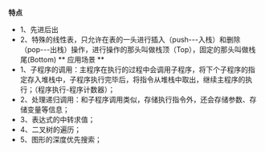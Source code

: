 **特点**
* 1、先进后出
* 2、特殊的线性表，只允许在表的一头进行插入（push---入栈）和删除（pop---出栈）操作，进行操作的那头叫做栈顶（Top），固定的那头叫做栈尾(Bottom)
** 应用场景 **
* 1、子程序的调用：主程序在执行的过程中会调用子程序，将下个子程序的指定存入堆栈中，子程序执行完毕后，将指令从堆栈中取出，继续主程序的执行；（程序执行-程序计数器）；
* 2、处理递归调用：和子程序调用类似，存储执行指令外，还会存储参数、存储变量等信息；
* 3、表达式的中转求值；
* 4、二叉树的遍历；
* 5、图形的深度优先搜索；

